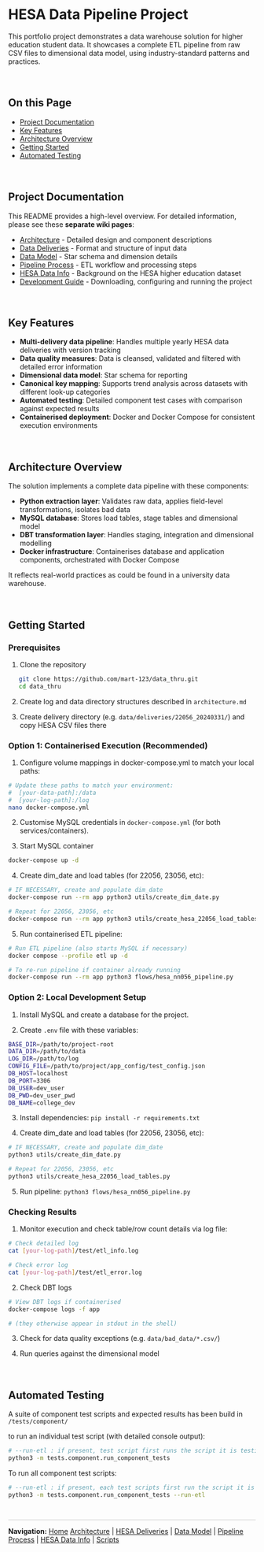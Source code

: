 # HESA Data Pipeline Project
This portfolio project demonstrates a data warehouse solution for higher education student data. It showcases a complete ETL pipeline from raw CSV files to dimensional data model, using industry-standard patterns and practices.


<div style="margin: 1em 0; min-height: 20px;"></div>


## On this Page
- [Project Documentation](#project-documentation)
- [Key Features](#key-features)
- [Architecture Overview](#architecture-overview)
- [Getting Started](#getting-started)
- [Automated Testing](#automated-testing)


<div style="margin: 1em 0; min-height: 20px;"></div>


## Project Documentation
This README provides a high-level overview. For detailed information, please see these **separate wiki pages**:
* [Architecture](architecture.md) - Detailed design and component descriptions
* [Data Deliveries](data-deliveries.md) - Format and structure of input data
* [Data Model](data-model.md) - Star schema and dimension details
* [Pipeline Process](pipeline-process.md) - ETL workflow and processing steps
* [HESA Data Info](hesa-data-info.md) - Background on the HESA higher education dataset
* [Development Guide](development-guide.md) - Downloading, configuring and running the project


<div style="margin: 1em 0; min-height: 20px;"></div>


## Key Features
- **Multi-delivery data pipeline**: Handles multiple yearly HESA data deliveries with version tracking
- **Data quality measures**: Data is cleansed, validated and filtered with detailed error information
- **Dimensional data model**: Star schema for reporting
- **Canonical key mapping**: Supports trend analysis across datasets with different look-up categories
- **Automated testing**: Detailed component test cases with comparison against expected results
- **Containerised deployment**: Docker and Docker Compose for consistent execution environments


<div style="margin: 1em 0; min-height: 20px;"></div>


## Architecture Overview
The solution implements a complete data pipeline with these components:

- **Python extraction layer**: Validates raw data, applies field-level transformations, isolates bad data
- **MySQL database**: Stores load tables, stage tables and dimensional model
- **DBT transformation layer**: Handles staging, integration and dimensional modelling
- **Docker infrastructure**: Containerises database and application components, orchestrated with Docker Compose

It reflects real-world practices as could be found in a university data warehouse.


<div style="margin: 1em 0; min-height: 20px;"></div>


## Getting Started

### Prerequisites
1. Clone the repository
```bash
   git clone https://github.com/mart-123/data_thru.git
   cd data_thru
```

2. Create log and data directory structures described in `architecture.md`

3. Create delivery directory (e.g. `data/deliveries/22056_20240331/`) and copy HESA CSV files there


### Option 1: Containerised Execution (Recommended)

1. Configure volume mappings in docker-compose.yml to match your local paths:
```bash
# Update these paths to match your environment:
#  [your-data-path]:/data
#  [your-log-path]:/log
nano docker-compose.yml
```

2. Customise MySQL credentials in `docker-compose.yml` (for both services/containers).

3. Start MySQL container
```bash
docker-compose up -d
```

4. Create dim_date and load tables (for 22056, 23056, etc):
```bash
# IF NECESSARY, create and populate dim_date
docker-compose run --rm app python3 utils/create_dim_date.py

# Repeat for 22056, 23056, etc
docker-compose run --rm app python3 utils/create_hesa_22056_load_tables.py
```

5. Run containerised ETL pipeline: 
```bash
# Run ETL pipeline (also starts MySQL if necessary)
docker compose --profile etl up -d

# To re-run pipeline if container already running
docker-compose run --rm app python3 flows/hesa_nn056_pipeline.py
```


### Option 2: Local Development Setup

1. Install MySQL and create a database for the project.

2. Create `.env` file with these variables:
```bash
BASE_DIR=/path/to/project-root
DATA_DIR=/path/to/data
LOG_DIR=/path/to/log
CONFIG_FILE=/path/to/project/app_config/test_config.json
DB_HOST=localhost
DB_PORT=3306
DB_USER=dev_user
DB_PWD=dev_user_pwd
DB_NAME=college_dev
```

3. Install dependencies: `pip install -r requirements.txt`

4. Create dim_date and load tables (for 22056, 23056, etc):
```bash
# IF NECESSARY, create and populate dim_date
python3 utils/create_dim_date.py

# Repeat for 22056, 23056, etc
python3 utils/create_hesa_22056_load_tables.py
```

5. Run pipeline: `python3 flows/hesa_nn056_pipeline.py`


### Checking Results
1. Monitor execution and check table/row count details via log file:
```bash
# Check detailed log
cat [your-log-path]/test/etl_info.log

# Check error log
cat [your-log-path]/test/etl_error.log
```

2. Check DBT logs
```bash
# View DBT logs if containerised
docker-compose logs -f app

# (they otherwise appear in stdout in the shell)
```

3. Check for data quality exceptions (e.g. `data/bad_data/*.csv/`)

4. Run queries against the dimensional model

<div style="margin: 1em 0; min-height: 20px;"></div>

## Automated Testing
A suite of component test scripts and expected results has been build in `/tests/component/`

to run an individual test script (with detailed console output):
```bash
# --run-etl : if present, test script first runs the script it is testing
python3 -m tests.component.run_component_tests
```

To run all component test scripts:
```bash
# --run-etl : if present, each test scripts first run the script it is testing
python3 -m tests.component.run_component_tests --run-etl
```


<div style="margin: 3em 0 1em 0; border-top: 1px solid #ccc; padding-top: 1em;">
  <strong>Navigation:</strong>
  <a href="README.md">Home</a> 
  <a href="architecture.md">Architecture</a> |
  <a href="data-deliveries.md">HESA Deliveries</a> |
  <a href="data-model.md">Data Model</a> |
  <a href="pipeline-process.md">Pipeline Process</a> |
  <a href="hesa-data-info.md">HESA Data Info</a> |
  <a href="scripts.md">Scripts</a>
</div>